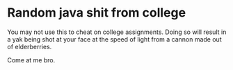 Random java shit from college
=============================

You may not use this to cheat on college assignments. Doing so will result in a
yak being shot at your face at the speed of light from a cannon made out of
elderberries.

Come at me bro.


